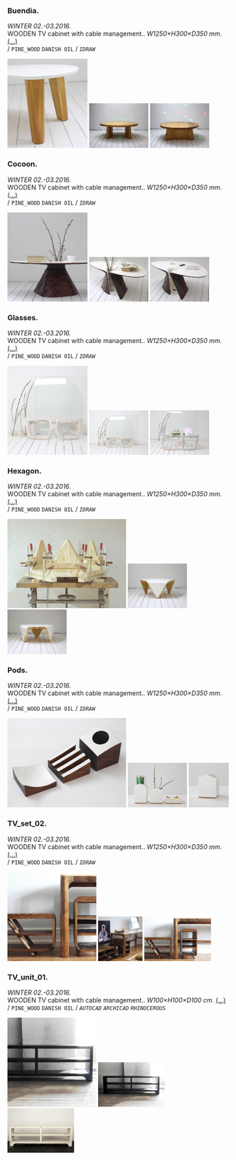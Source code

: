  ### Buendia.         
_WINTER 02.-03.2016._  
WOODEN TV cabinet with cable management.. _W1250×H300×D350 mm._ [(...)](https://www.google.com)  
/
`PINE_WOOD` `DANISH OIL` 
/
_`IDRAW`_ 

<a href="https://www.google.com"><img src="/projects/Buendia/000.jpg" height="200"></a> <a href="https://www.google.com"><img src="/projects/Buendia/img_buen_01.jpg" height="100"></a> <a href="https://www.google.com"><img src="/projects/Buendia/img_buen_02.jpg" height="100"></a> 
 ### Cocoon.         
_WINTER 02.-03.2016._  
WOODEN TV cabinet with cable management.. _W1250×H300×D350 mm._ [(...)](https://www.google.com)  
/
`PINE_WOOD` `DANISH OIL` 
/
_`IDRAW`_ 

<a href="https://www.google.com"><img src="/projects/Cocoon/000.jpg" height="200"></a> <a href="https://www.google.com"><img src="/projects/Cocoon/001.jpg" height="100"></a> <a href="https://www.google.com"><img src="/projects/Cocoon/002.jpg" height="100"></a> 
 ### Glasses.         
_WINTER 02.-03.2016._  
WOODEN TV cabinet with cable management.. _W1250×H300×D350 mm._ [(...)](https://www.google.com)  
/
`PINE_WOOD` `DANISH OIL` 
/
_`IDRAW`_ 

<a href="https://www.google.com"><img src="/projects/Glasses/000.jpg" height="200"></a> <a href="https://www.google.com"><img src="/projects/Glasses/001.jpg" height="100"></a> <a href="https://www.google.com"><img src="/projects/Glasses/002.jpg" height="100"></a> 
 ### Hexagon.         
_WINTER 02.-03.2016._  
WOODEN TV cabinet with cable management.. _W1250×H300×D350 mm._ [(...)](https://www.google.com)  
/
`PINE_WOOD` `DANISH OIL` 
/
_`IDRAW`_ 

<a href="https://www.google.com"><img src="/projects/Hexagon/000.jpg" height="200"></a> <a href="https://www.google.com"><img src="/projects/Hexagon/001.jpg" height="100"></a> <a href="https://www.google.com"><img src="/projects/Hexagon/002.jpg" height="100"></a> 
 ### Pods.         
_WINTER 02.-03.2016._  
WOODEN TV cabinet with cable management.. _W1250×H300×D350 mm._ [(...)](https://www.google.com)  
/
`PINE_WOOD` `DANISH OIL` 
/
_`IDRAW`_ 

<a href="https://www.google.com"><img src="/projects/Pods/000.jpg" height="200"></a> <a href="https://www.google.com"><img src="/projects/Pods/img_pods1_01.jpg" height="100"></a> <a href="https://www.google.com"><img src="/projects/Pods/img_pods1_02.jpg" height="100"></a> 
 ### TV_set_02.         
_WINTER 02.-03.2016._  
WOODEN TV cabinet with cable management.. _W1250×H300×D350 mm._ [(...)](https://www.google.com)  
/
`PINE_WOOD` `DANISH OIL` 
/
_`IDRAW`_ 

<a href="https://www.google.com"><img src="/projects/TV_set_02/000.jpg" height="200"></a> <a href="https://www.google.com"><img src="/projects/TV_set_02/001.jpg" height="100"></a> <a href="https://www.google.com"><img src="/projects/TV_set_02/002.jpg" height="100"></a> 
 ### TV_unit_01.         
_WINTER 02.-03.2016._  
WOODEN TV cabinet with cable management.. _W100×H100×D100 cm._ [(...)](https://www.google.com)  
/
`PINE_WOOD` `DANISH OIL` 
/
_`AUTOCAD`_ _`ARCHICAD`_ _`RHINOCEROUS`_ 

<a href="https://www.google.com"><img src="/projects/TV_unit_01/000.jpg" height="200"></a> <a href="https://www.google.com"><img src="/projects/TV_unit_01/001.jpg" height="100"></a> <a href="https://www.google.com"><img src="/projects/TV_unit_01/002.jpg" height="100"></a> 
